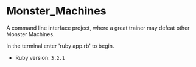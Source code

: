 # Monster_Machines

A command line interface project, where a great trainer may defeat other Monster Machines.

In the terminal enter 'ruby app.rb' to begin.

- Ruby version: `3.2.1`
